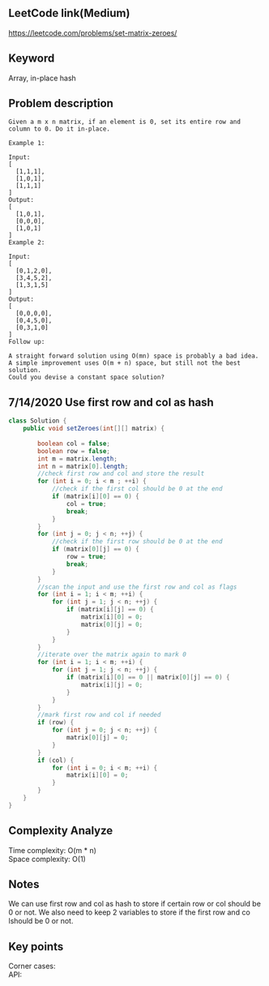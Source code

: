 ## LeetCode link(Medium)
https://leetcode.com/problems/set-matrix-zeroes/

## Keyword
Array, in-place hash

## Problem description
```
Given a m x n matrix, if an element is 0, set its entire row and column to 0. Do it in-place.

Example 1:

Input: 
[
  [1,1,1],
  [1,0,1],
  [1,1,1]
]
Output: 
[
  [1,0,1],
  [0,0,0],
  [1,0,1]
]
Example 2:

Input: 
[
  [0,1,2,0],
  [3,4,5,2],
  [1,3,1,5]
]
Output: 
[
  [0,0,0,0],
  [0,4,5,0],
  [0,3,1,0]
]
Follow up:

A straight forward solution using O(mn) space is probably a bad idea.
A simple improvement uses O(m + n) space, but still not the best solution.
Could you devise a constant space solution?
```
## 7/14/2020 Use first row and col as hash

```java
class Solution {
    public void setZeroes(int[][] matrix) {
        
        boolean col = false;
        boolean row = false;
        int m = matrix.length; 
        int n = matrix[0].length;
        //check first row and col and store the result
        for (int i = 0; i < m ; ++i) {
            //check if the first col should be 0 at the end
            if (matrix[i][0] == 0) {
                col = true;
                break;
            }
        }
        for (int j = 0; j < n; ++j) {
            //check if the first row should be 0 at the end
            if (matrix[0][j] == 0) {
                row = true;
                break;
            }
        }
        //scan the input and use the first row and col as flags
        for (int i = 1; i < m; ++i) {
            for (int j = 1; j < n; ++j) {
                if (matrix[i][j] == 0) {
                    matrix[i][0] = 0;
                    matrix[0][j] = 0;
                }
            }
        }
        //iterate over the matrix again to mark 0
        for (int i = 1; i < m; ++i) {
            for (int j = 1; j < n; ++j) {
                if (matrix[i][0] == 0 || matrix[0][j] == 0) {
                    matrix[i][j] = 0;
                }
            }
        }
        //mark first row and col if needed
        if (row) {
            for (int j = 0; j < n; ++j) {
                matrix[0][j] = 0;
            }
        }
        if (col) {
            for (int i = 0; i < m; ++i) {
                matrix[i][0] = 0;
            }
        }
    }
}
```

## Complexity Analyze
Time complexity: O(m * n)\
Space complexity: O(1)

## Notes
We can use first row and col as hash to store if certain row or col should be 0 or not. We also need to keep 2 variables to store if the first row and co lshould be 0 or not.

## Key points
Corner cases: \
API:
